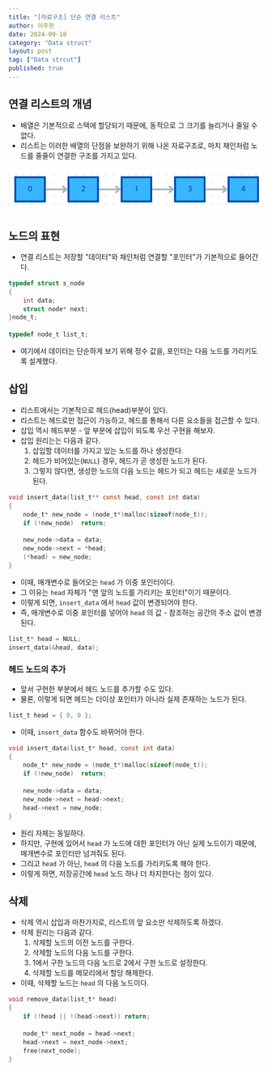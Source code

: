 ```yaml
---
title: "[자료구조] 단순 연결 리스트"
author: 이주현
date: 2024-09-10
category: "Data struct"
layout: post
tag: ["Data strcut"]
published: true
---
```


## 연결 리스트의 개념
- 배열은 기본적으로 스택에 할당되기 때문에, 동적으로 그 크기를 늘리거나 줄일 수 없다.
- 리스트는 이러한 배열의 단점을 보완하기 위해 나온 자료구조로, 마치 채인처럼 노드를 줄줄이 연결한 구조를 가지고 있다.

<p align="center">
    <img src="../assets/resource/연결리스트 구조.png">
</p>

## 노드의 표현
- 연결 리스트는 저장할 "데이터"와 채인처럼 연결할 "포인터"가 기본적으로 들어간다.

```c
typedef struct s_node
{
	int data;
	struct node* next;
}node_t;

typedef node_t list_t;
```

- 여기에서 데이터는 단순하게 보기 위해 정수 값을, 포인터는 다음 노드를 가리키도록 설계했다.

## 삽입
- 리스트에서는 기본적으로 헤드(head)부분이 있다.
- 리스트는 헤드로만 접근이 가능하고, 헤드를 통해서 다른 요소들을 접근할 수 있다.
- 삽입 역시 헤드부분 - 앞 부분에 삽입이 되도록 우선 구현을 해보자.
- 삽입 원리는는 다음과 같다.
	1. 삽입할 데이터를 가지고 있는 노드를 하나 생성한다.
	2. 헤드가 비어있는(`NULL`) 경우, 헤드가 곧 생성한 노드가 된다.
	3. 그렇지 않다면, 생성한 노드의 다음 노드는 헤드가 되고 헤드는 새로운 노드가 된다.

```c
void insert_data(list_t** const head, const int data)
{
	node_t* new_node = (node_t*)malloc(sizeof(node_t));
	if (!new_node)	return;

	new_node->data = data;
	new_node->next = *head;
	(*head) = new_node;
}
```

- 이때, 매개변수로 들어오는 `head` 가 이중 포인터이다.
- 그 이유는 `head` 자체가 "맨 앞의 노드를 가리키는 포인터"이기 때문이다.
- 이렇게 되면, `insert_data` 에서 `head` 값이 변경되어야 한다.
- 즉, 매개변수로 이중 포인터를 넣어야 `head` 의 값 - 참조하는 공간의 주소 값이 변경된다.

```c
list_t* head = NULL;
insert_data(&head, data);
```

### 헤드 노드의 추가
- 앞서 구현한 부분에서 헤드 노드를 추가할 수도 있다.
- 물론, 이렇게 되면 헤드는 더이상 포인터가 아니라 실제 존재하는 노드가 된다.

```c
list_t head = { 0, 0 };
```

- 이때, `insert_data` 함수도 바뀌어야 한다.

```c
void insert_data(list_t* head, const int data)
{
	node_t* new_node = (node_t*)malloc(sizeof(node_t));
	if (!new_node)	return;

	new_node->data = data;
	new_node->next = head->next;
	head->next = new_node;
}
```

- 원리 자체는 동일하다.
- 하지만, 구현에 있어서 `head` 가 노드에 대한 포인터가 아닌 실제 노드이기 때문에, 매개변수로 포인터만 넘겨줘도 된다.
- 그리고 `head` 가 아닌, `head` 의 다음 노드를 가리키도록 해야 한다.
- 이렇게 하면, 저장공간에 `head` 노드 하나 더 차지한다는 점이 있다.

## 삭제
- 삭제 역시 삽입과 마찬가지로, 리스트의 앞 요소만 삭제하도록 하겠다.
- 삭제 원리는 다음과 같다.
	1. 삭제할 노드의 이전 노드를 구한다.
	2. 삭제할 노드의 다음 노드를 구한다.
	3. 1에서 구한 노드의 다음 노드로 2에서 구한 노드로 설정한다.
	4. 삭제할 노드를 메모리에서 할당 해제한다.
- 이때, 삭제할 노드는 `head` 의 다음 노드이다.

```c
void remove_data(list_t* head)
{
	if (!head || !(head->next))	return;

	node_t* next_node = head->next;
	head->next = next_node->next;
	free(next_node);
}
```